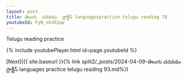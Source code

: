 ```yaml
---
layout: post
title: తెలుగు  చదవడం  ప్రాక్టీస్ languagespractice telugu reading 70
youtubeId: FyN_skSR1qw
---
```

 
 
Telugu reading practice
 
 
 
 
 


{% include youtubePlayer.html id=page.youtubeId %}
 
[Next]({{ site.baseurl }}{% link  split2/_posts/2024-04-09-తెలుగు  చదవడం  ప్రాక్టీస్ languages practice telugu reading 93.md%})
 
